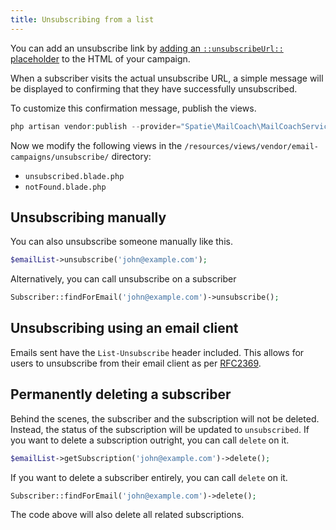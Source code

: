 ```yaml
---
title: Unsubscribing from a list
---
```


You can add an unsubscribe link by [adding an `::unsubscribeUrl::` placeholder](https://docs.spatie.be/laravel-email-campaigns/v1/working-with-campaigns/creating-a-campaign/#setting-the-content-and-using-placeholders) to the HTML of your campaign.

When a subscriber visits the actual unsubscribe URL, a simple message will be displayed to confirming that they have  successfully unsubscribed.

To customize this confirmation message, publish the views.

```php
php artisan vendor:publish --provider="Spatie\MailCoach\MailCoachServiceProvider" --tag="views"
```

Now we modify the following views in the `/resources/views/vendor/email-campaigns/unsubscribe/` directory:

- `unsubscribed.blade.php`
- `notFound.blade.php`

## Unsubscribing manually

You can also unsubscribe someone manually like this.

```php
$emailList->unsubscribe('john@example.com');
```

Alternatively, you can call unsubscribe on a subscriber

```php
Subscriber::findForEmail('john@example.com')->unsubscribe();
```

## Unsubscribing using an email client

Emails sent have the ```List-Unsubscribe``` header included. This allows for users to unsubscribe from their email client as per [RFC2369](https://www.ietf.org/rfc/rfc2369.txt).

## Permanently deleting a subscriber

Behind the scenes, the subscriber and the subscription will not be deleted. Instead, the status of the subscription will be updated to `unsubscribed`.
If you want to delete a subscription outright, you can call `delete` on it.

```php
$emailList->getSubscription('john@example.com')->delete();
```

If you want to delete a subscriber entirely, you can call `delete` on it.

```php
Subscriber::findForEmail('john@example.com')->delete();
```

The code above will also delete all related subscriptions.
